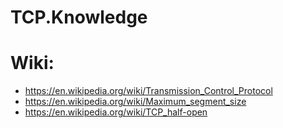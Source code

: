 # TCP.Knowledge
# Wiki:
- https://en.wikipedia.org/wiki/Transmission_Control_Protocol
- https://en.wikipedia.org/wiki/Maximum_segment_size
- https://en.wikipedia.org/wiki/TCP_half-open
